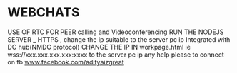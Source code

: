 # WEBCHATS
USE OF RTC FOR PEER calling and Videoconferencing
RUN THE NODEJS SERVER _ HTTPS , change the ip suitable to the server pc ip 
Integrated with DC hub(NMDC protocol)
CHANGE THE IP IN workpage.html ie wss://xxx.xxx.xxx.xxx:xxxx to the server pc ip 
any help please to connect on fb www.facebook.com/adityaizgreat
